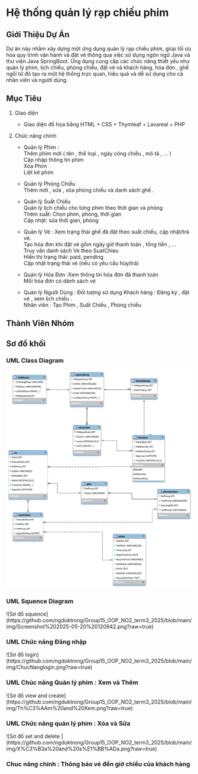 <h1>Hệ thống quản lý rạp chiếu phim </h1> 
<h2>Giới Thiệu Dự Án </h2>
Dự án này nhằm xây dựng một ứng dụng quản lý rạp chiếu phim, giúp tối ưu hóa quy trình vận hành và đặt vé thông qua việc sử dụng ngôn ngữ Java và thư viện Java SpringBoot. Ứng dụng cung cấp các chức năng thiết yếu như quản lý phim, lịch chiếu, phòng chiếu, đặt vé và khách hàng, hóa đơn , ghế ngồi  từ đó tạo ra một hệ thống trực quan, hiệu quả và dễ sử dụng cho cả nhân viên và người dùng.
<h2>Mục Tiêu </h2>


1. Giao diện

    - Giao diện đồ họa bằng HTML + CSS + Thymleaf + Lavareal + PHP 
      
2. Chức năng chính
   + Quản lý Phim : <br>
     Thêm phim mới ( tên , thể loại , ngày công chiếu , mô tả , ... ) <br>
     Cập nhập thông tin phim <br>
     Xóa Phim<br>
     Liệt kê phim<br>
   + Quản lý Phòng Chiếu <br>
       Thêm mới , sửa , xóa phòng chiếu và danh sách ghế .<br>
   + Quản lý Suất  Chiếu <br>
       Quản lý lịch chiếu cho từng phim theo thời gian và phòng<br>
       Thêm suất: Chọn phim, phòng, thời gian<br>
       Cập nhật: sửa thời gian, phòng<br>
   + Quản lý Vé :  Xem trạng thái ghế đã đặt theo suất chiếu, cập nhật/trả vé. <br>
       Tạo hóa đơn khi đặt vé gồm ngày giờ thanh toán , tổng tiền , ...<br>
       Truy vấn danh sách Ve theo SuatChieu<br>
       Hiển thị trạng thái:  paid, pending<br>
       Cập nhật trạng thái vé (nếu có yêu cầu hủy/trả)<br>
   + Quản lý Hóa Đơn  :Xem thông tin hóa đơn đã thanh toán<br>
       Mối hóa đơn có dánh sách vé <br>
         
   + Quản lý Người Dùng : Đối tượng sử dụng
       Khách hàng : Đăng ký , đặt vé , xem lịch chiếu .<br>
       Nhân viên : Tạo Phim , Suất  Chiếu , Phòng chiếu <br>
   
<h2> Thành Viên Nhóm </h2>

<h2> Sơ đồ khối </h2>

<h3>UML Class Diagram</h3>


![Sơ đồ class ](https://github.com/ngduktrong/Group15_OOP_NO2_term3_2025/blob/main/img/image.png)
<h3>UML Squence Diagram </h3>
![Sơ đồ squence](https://github.com/ngduktrong/Group15_OOP_NO2_term3_2025/blob/main/img/Screenshot%202025-05-20%20120942.png?raw=true)
<h3> UML Chức năng Đăng nhập </h3>
![Sơ đồ login](https://github.com/ngduktrong/Group15_OOP_NO2_term3_2025/blob/main/img/ChucNanglogin.png?raw=true)
<h3> UML Chúc năng Quản lý phim : Xem và Thêm </h3>
![Sơ đồ view and create](https://github.com/ngduktrong/Group15_OOP_NO2_term3_2025/blob/main/img/Th%C3%AAm%20and%20Xem.png?raw=true)
<h3>UML Chức năng quản lý phim : Xóa và Sửa </h3>
![Sơ  đồ set and delete ](https://github.com/ngduktrong/Group15_OOP_NO2_term3_2025/blob/main/img/X%C3%B3a%20and%20s%E1%BB%ADa.png?raw=true)

<h3>Chuc năng chính : Thông báo vé đến giờ chiều của khách hàng </h3>





